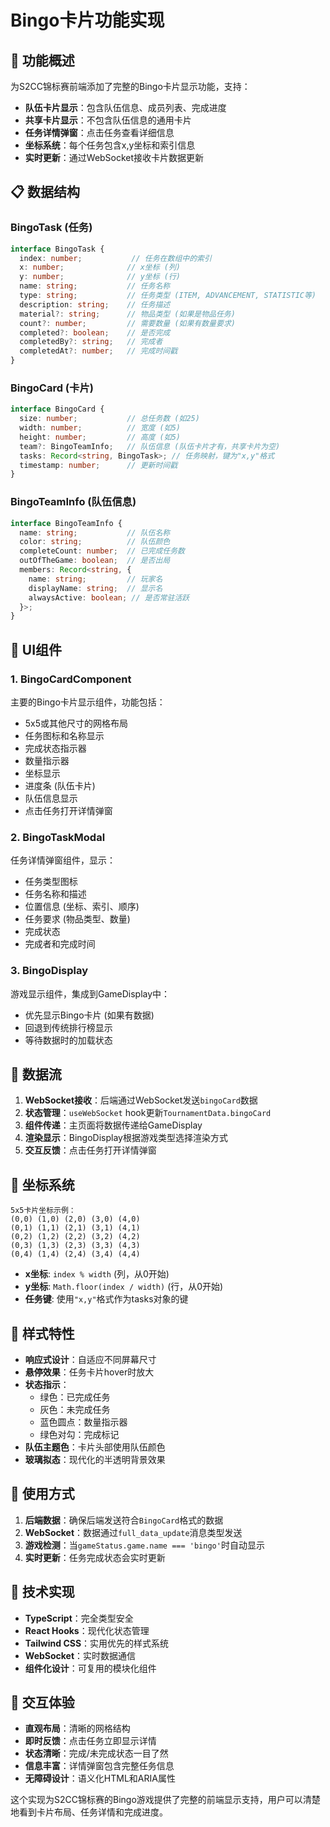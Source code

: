 # Bingo卡片功能实现

## 🎯 功能概述

为S2CC锦标赛前端添加了完整的Bingo卡片显示功能，支持：

- **队伍卡片显示**：包含队伍信息、成员列表、完成进度
- **共享卡片显示**：不包含队伍信息的通用卡片
- **任务详情弹窗**：点击任务查看详细信息
- **坐标系统**：每个任务包含x,y坐标和索引信息
- **实时更新**：通过WebSocket接收卡片数据更新

## 📋 数据结构

### BingoTask (任务)
```typescript
interface BingoTask {
  index: number;           // 任务在数组中的索引
  x: number;              // x坐标 (列)
  y: number;              // y坐标 (行)
  name: string;           // 任务名称
  type: string;           // 任务类型 (ITEM, ADVANCEMENT, STATISTIC等)
  description: string;    // 任务描述
  material?: string;      // 物品类型 (如果是物品任务)
  count?: number;         // 需要数量 (如果有数量要求)
  completed?: boolean;    // 是否完成
  completedBy?: string;   // 完成者
  completedAt?: number;   // 完成时间戳
}
```

### BingoCard (卡片)
```typescript
interface BingoCard {
  size: number;           // 总任务数 (如25)
  width: number;          // 宽度 (如5)
  height: number;         // 高度 (如5)
  team?: BingoTeamInfo;   // 队伍信息 (队伍卡片才有，共享卡片为空)
  tasks: Record<string, BingoTask>; // 任务映射，键为"x,y"格式
  timestamp: number;      // 更新时间戳
}
```

### BingoTeamInfo (队伍信息)
```typescript
interface BingoTeamInfo {
  name: string;           // 队伍名称
  color: string;          // 队伍颜色
  completeCount: number;  // 已完成任务数
  outOfTheGame: boolean;  // 是否出局
  members: Record<string, {
    name: string;         // 玩家名
    displayName: string;  // 显示名
    alwaysActive: boolean; // 是否常驻活跃
  }>;
}
```

## 🎨 UI组件

### 1. BingoCardComponent
主要的Bingo卡片显示组件，功能包括：
- 5x5或其他尺寸的网格布局
- 任务图标和名称显示
- 完成状态指示器
- 数量指示器
- 坐标显示
- 进度条 (队伍卡片)
- 队伍信息显示
- 点击任务打开详情弹窗

### 2. BingoTaskModal
任务详情弹窗组件，显示：
- 任务类型图标
- 任务名称和描述
- 位置信息 (坐标、索引、顺序)
- 任务要求 (物品类型、数量)
- 完成状态
- 完成者和完成时间

### 3. BingoDisplay
游戏显示组件，集成到GameDisplay中：
- 优先显示Bingo卡片 (如果有数据)
- 回退到传统排行榜显示
- 等待数据时的加载状态

## 🔌 数据流

1. **WebSocket接收**：后端通过WebSocket发送`bingoCard`数据
2. **状态管理**：`useWebSocket` hook更新`TournamentData.bingoCard`
3. **组件传递**：主页面将数据传递给GameDisplay
4. **渲染显示**：BingoDisplay根据游戏类型选择渲染方式
5. **交互反馈**：点击任务打开详情弹窗

## 🎯 坐标系统

```
5x5卡片坐标示例：
(0,0) (1,0) (2,0) (3,0) (4,0)
(0,1) (1,1) (2,1) (3,1) (4,1)
(0,2) (1,2) (2,2) (3,2) (4,2)
(0,3) (1,3) (2,3) (3,3) (4,3)
(0,4) (1,4) (2,4) (3,4) (4,4)
```

- **x坐标**: `index % width` (列，从0开始)
- **y坐标**: `Math.floor(index / width)` (行，从0开始)
- **任务键**: 使用`"x,y"`格式作为tasks对象的键

## 🎨 样式特性

- **响应式设计**：自适应不同屏幕尺寸
- **悬停效果**：任务卡片hover时放大
- **状态指示**：
  - 绿色：已完成任务
  - 灰色：未完成任务
  - 蓝色圆点：数量指示器
  - 绿色对勾：完成标记
- **队伍主题色**：卡片头部使用队伍颜色
- **玻璃拟态**：现代化的半透明背景效果

## 🚀 使用方式

1. **后端数据**：确保后端发送符合`BingoCard`格式的数据
2. **WebSocket**：数据通过`full_data_update`消息类型发送
3. **游戏检测**：当`gameStatus.game.name === 'bingo'`时自动显示
4. **实时更新**：任务完成状态会实时更新

## 🔧 技术实现

- **TypeScript**：完全类型安全
- **React Hooks**：现代化状态管理
- **Tailwind CSS**：实用优先的样式系统
- **WebSocket**：实时数据通信
- **组件化设计**：可复用的模块化组件

## 📱 交互体验

- **直观布局**：清晰的网格结构
- **即时反馈**：点击任务立即显示详情
- **状态清晰**：完成/未完成状态一目了然
- **信息丰富**：详情弹窗包含完整任务信息
- **无障碍设计**：语义化HTML和ARIA属性

这个实现为S2CC锦标赛的Bingo游戏提供了完整的前端显示支持，用户可以清楚地看到卡片布局、任务详情和完成进度。
